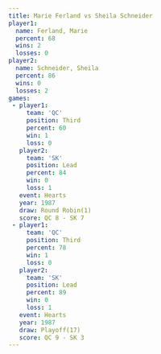 ```yaml
---
title: Marie Ferland vs Sheila Schneider
player1:                 
  name: Ferland, Marie   
  percent: 68            
  wins: 2                
  losses: 0              
player2:                 
  name: Schneider, Sheila
  percent: 86            
  wins: 0                
  losses: 2              
games:
 - player1:         
     team: 'QC'     
     position: Third
     percent: 60    
     win: 1         
     loss: 0        
   player2:        
     team: 'SK'    
     position: Lead
     percent: 84   
     win: 0        
     loss: 1       
   event: Hearts       
   year: 1987          
   draw: Round Robin(1)
   score: QC 8 - SK 7  
 - player1:         
     team: 'QC'     
     position: Third
     percent: 78    
     win: 1         
     loss: 0        
   player2:        
     team: 'SK'    
     position: Lead
     percent: 89   
     win: 0        
     loss: 1       
   event: Hearts     
   year: 1987        
   draw: Playoff(17) 
   score: QC 9 - SK 3
---
```

